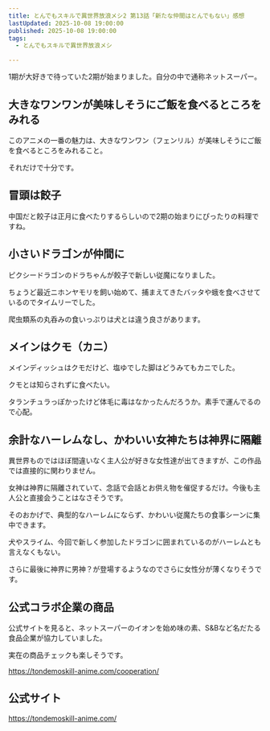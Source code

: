 ```yaml
---
title: とんでもスキルで異世界放浪メシ2 第13話「新たな仲間はとんでもない」感想
lastUpdated: 2025-10-08 19:00:00
published: 2025-10-08 19:00:00
tags:
  - とんでもスキルで異世界放浪メシ

---
```


1期が大好きで待っていた2期が始まりました。自分の中で通称ネットスーパー。

## 大きなワンワンが美味しそうにご飯を食べるところをみれる

このアニメの一番の魅力は、大きなワンワン（フェンリル）が美味しそうにご飯を食べるところをみれること。

それだけで十分です。

## 冒頭は餃子

中国だと餃子は正月に食べたりするらしいので2期の始まりにぴったりの料理ですね。

## 小さいドラゴンが仲間に

ピクシードラゴンのドラちゃんが餃子で新しい従魔になりました。

ちょうど最近ニホンヤモリを飼い始めて、捕まえてきたバッタや蛾を食べさせているのでタイムリーでした。

爬虫類系の丸呑みの食いっぷりは犬とは違う良さがあります。

## メインはクモ（カニ）

メインディッシュはクモだけど、塩ゆでした脚はどうみてもカニでした。

クモとは知らされずに食べたい。

タランチュラっぽかったけど体毛に毒はなかったんだろうか。素手で運んでるので心配。

## 余計なハーレムなし、かわいい女神たちは神界に隔離

異世界ものではほぼ間違いなく主人公が好きな女性達が出てきますが、この作品では直接的に関わりません。

女神は神界に隔離されていて、念話で会話とお供え物を催促するだけ。今後も主人公と直接会うことはなさそうです。

そのおかげで、典型的なハーレムにならず、かわいい従魔たちの食事シーンに集中できます。

犬やスライム、今回で新しく参加したドラゴンに囲まれているのがハーレムとも言えなくもない。

さらに最後に神界に男神？が登場するようなのでさらに女性分が薄くなりそうです。


## 公式コラボ企業の商品

公式サイトを見ると、ネットスーパーのイオンを始め味の素、S&Bなど名だたる食品企業が協力していました。

実在の商品チェックも楽しそうです。

https://tondemoskill-anime.com/cooperation/

## 公式サイト

https://tondemoskill-anime.com/

